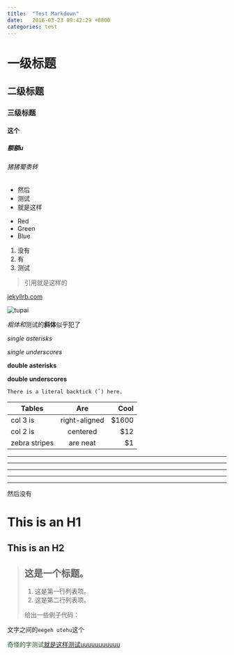 ```yaml
---
title:  "Test Markdown"
date:   2016-03-23 09:42:29 +0800
categories: test
---
```

# 一级标题

## 二级标题

### 三级标题

#### 这个

##### 额额u

###### 猪猪蜀黍转

* 然后
* 测试
* 就是这样

+   Red
+   Green
+   Blue

1. 没有
2. 有
3. 测试

> 引用就是这样的

[jekyllrb.com](http://jekyllrb.com/)

![tupai](http://cdn.sspai.com/attachment/thumbnail/2014/04/15/f96c892fc63933ab186235f7c910753b10f77_mw_800_wm_1_wmp_3.jpg)

*粗体和*测试的**斜体**似乎犯了

*single asterisks*

_single underscores_

**double asterisks**

__double underscores__

``There is a literal backtick (`) here.``

| Tables        | Are           | Cool  |
| ------------- |:-------------:| -----:|
| col 3 is      | right-aligned | $1600 |
| col 2 is      | centered      |   $12 |
| zebra stripes | are neat      |    $1 |

* * *

***

*****

- - -

---------------------------------------


然后没有

This is an H1
=============

This is an H2
-------------

> ## 这是一个标题。
>
> 1.   这是第一行列表项。
> 2.   这是第二行列表项。
>
> 给出一些例子代码：

文字之间的`eegeh utehu`这个

<div style="color: #245423">奇怪的字测试<a href="###">就是这样测试</a><a href="###" onclick="alert('test')">uuuuuuuuuuu</a></div>
